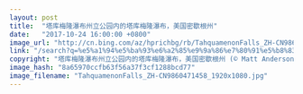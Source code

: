 ```yaml
---
layout: post
title:  "塔库梅隆瀑布州立公园内的塔库梅隆瀑布，美国密歇根州"
date:   "2017-10-24 16:00:00 +0800"
image_url: "http://cn.bing.com/az/hprichbg/rb/TahquamenonFalls_ZH-CN9860471458_1920x1080.jpg"
link: "/search?q=%e5%a1%94%e5%ba%93%e6%a2%85%e9%9a%86%e7%80%91%e5%b8%83%e5%b7%9e%e7%ab%8b%e5%85%ac%e5%9b%ad&form=hpcapt&mkt=zh-cn"
copyright: "塔库梅隆瀑布州立公园内的塔库梅隆瀑布，美国密歇根州 (© Matt Anderson Photography/Getty Images)"
image_hash: "8a65970ccfb63f56a37f3cf1288bcd77"
image_filename: "TahquamenonFalls_ZH-CN9860471458_1920x1080.jpg"
---
```

